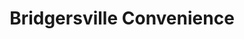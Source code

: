 ---
title: "Bridgersville Convenience"
url: /elm-city/bridgersville-convenience/
shop: convenience
---